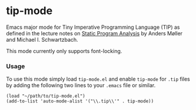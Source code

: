 # tip-mode
Emacs major mode for Tiny Imperative Programming Language (TIP) as defined in the lecture notes on [Static Program Analysis](http://cs.au.dk/~amoeller/spa) by Anders Møller and Michael I. Schwartzbach.

This mode currently only supports font-locking.

### Usage
To use this mode simply load `tip-mode.el` and enable `tip-mode` for `.tip` files by adding the following two lines to your `.emacs` file or similar.
```common-lisp
(load "~/path/to/tip-mode.el")
(add-to-list 'auto-mode-alist '("\\.tip\\'" . tip-mode))
```